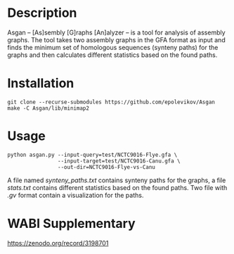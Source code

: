 # Description
Asgan – [As]sembly [G]raphs [An]alyzer – is a tool for analysis of assembly graphs.
The tool takes two assembly graphs in the GFA format as input and finds the minimum set of
homologous sequences (synteny paths) for the graphs and then calculates different statistics
based on the found paths.

# Installation
```
git clone --recurse-submodules https://github.com/epolevikov/Asgan
make -C Asgan/lib/minimap2
```

# Usage
```
python asgan.py --input-query=test/NCTC9016-Flye.gfa \
                --input-target=test/NCTC9016-Canu.gfa \
                --out-dir=NCTC9016-Flye-vs-Canu
```

A file named _synteny_paths.txt_ contains synteny paths for the graphs,
a file _stats.txt_ contains different statistics based on the found paths.
Two file with _.gv_ format contain a visualization for the paths.

# WABI Supplementary

https://zenodo.org/record/3198701
